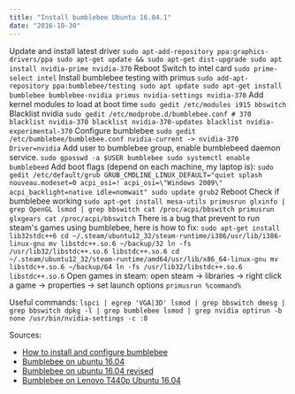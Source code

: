 ```yaml
---
title: "Install bumblebee Ubuntu 16.04.1"
date: "2016-10-30"
---
```


Update and install latest driver `sudo apt-add-repository ppa:graphics-drivers/ppa sudo apt-get update && sudo apt-get dist-upgrade sudo apt install nvidia-prime nvidia-370` Reboot Switch to intel card `sudo prime-select intel` Install bumblebee testing with primus `sudo add-apt-repository ppa:bumblebee/testing sudo apt update sudo apt-get install bumblebee bumblebee-nvidia primus nvidia-settings nvidia-370` Add kernel modules to load at boot time `sudo gedit /etc/modules i915 bbswitch` Blacklist nvidia `sudo gedit /etc/modprobe.d/bumblebee.conf # 370 blacklist nvidia-370 blacklist nvidia-370-updates blacklist nvidia-experimental-370` Configure bumblebee `sudo gedit /etc/bumblebee/bumblebee.conf nvidia-current -> nvidia-370 Driver=nvidia` Add user to bumblebee group, enable bumblebeed daemon service. `sudo gpasswd -a $USER bumblebee sudo systemctl enable bumblebeed` Add boot flags (depend on each machine, my laptop is): `sudo gedit /etc/default/grub GRUB_CMDLINE_LINUX_DEFAULT="quiet splash nouveau.modeset=0 acpi_osi=! acpi_osi=\"Windows 2009\" acpi_backlight=native idle=nomwait" sudo update grub2` Reboot Check if bumblebee working `sudo apt-get install mesa-utils primusrun glxinfo | grep OpenGL lsmod | grep bbswitch cat /proc/acpi/bbswitch primusrun glxgears cat /proc/acpi/bbswitch` There is a bug that prevent to run steam's games using bumblebee, here is how to fix: `sudo apt-get install lib32stdc++6 cd ~/.steam/ubuntu12_32/steam-runtime/i386/usr/lib/i386-linux-gnu mv libstdc++.so.6 ~/backup/32 ln -fs /usr/lib32/libstdc++.so.6 libstdc++.so.6 cd ~/.steam/ubuntu12_32/steam-runtime/amd64/usr/lib/x86_64-linux-gnu mv libstdc++.so.6 ~/backup/64 ln -fs /usr/lib32/libstdc++.so.6 libstdc++.so.6` Open games in steam: open steam -> libraries -> right click a game -> properties -> set launch options `primusrun %command%`

Useful commands: `lspci | egrep 'VGA|3D' lsmod | grep bbswitch dmesg | grep bbswitch dpkg -l | grep bumblebee lsmod | grep nvidia optirun -b none /usr/bin/nvidia-settings -c :8`

Sources:

- [How to install and configure bumblebee](http://www.webupd8.org/2016/08/how-to-install-and-configure-bumblebee.html)
- [Bumblebee on ubuntu 16.04](https://rajat-osgyan.blogspot.com/2016/04/how-to-install-latest-nvidia-drivers-on.html)
- [Bumblebee on ubuntu 16.04 revised](https://rajat-osgyan.blogspot.com/2016/07/bumblebee-on-ubuntu-1604-revised.html)
- [Bumblebee on Lenovo T440p Ubuntu 16.04](http://lenovolinux.blogspot.com/2016/05/bumblebee-on-lenovo-t440p-nvidia-gt.html)
